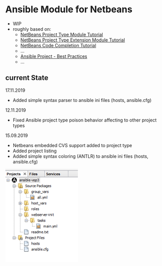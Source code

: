 ﻿# Ansible Module for Netbeans

* WIP
* roughly based on:
  * [NetBeans Project Type Module Tutorial](https://platform.netbeans.org/tutorials/nbm-projecttype.html)
  * [NetBeans Project Type Extension Module Tutorial](https://platform.netbeans.org/tutorials/nbm-projectextension.html)
  * [NetBeans Code Completion Tutorial](https://platform.netbeans.org/tutorials/nbm-code-completion.html)
  * …
  * [Ansible Project - Best Practices](http://docs.ansible.com/ansible/playbooks_best_practices.html)
  * …
  
## current State

17.11.2019
- Added simple syntax parser to ansible ini files (hosts, ansible.cfg)

12.11.2019
- Fixed Ansible project type poison behavior affecting to other project types

15.09.2019
- Netbeans embedded CVS support added to project type
- Added project listing
- Added simple syntax coloring (ANTLR) to ansible ini files (hosts, ansible.cfg)

![new-project-listing.png](images/new-project-listing.png)